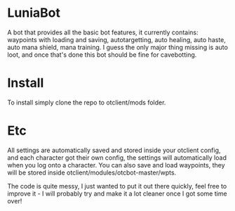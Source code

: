 # LuniaBot
A bot that provides all the basic bot features, it currently contains: waypoints with loading and saving, autotargetting, auto healing, auto haste, auto mana shield, mana training. I guess the only major thing missing is auto loot, and once that's done this bot should be fine for cavebotting.

# Install
To install simply clone the repo to otclient/mods folder.

# Etc
All settings are automatically saved and stored inside your otclient config, and each character got their own config, the settings will automatically load when you log onto a character. You can also save and load waypoints, they will be stored inside otclient/modules/otcbot-master/wpts.

The code is quite messy, I just wanted to put it out there quickly, feel free to improve it - I will probably try and make it a lot cleaner once I got some time over!
